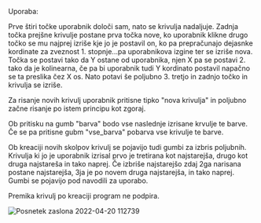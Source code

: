 Uporaba:

Prve štiri točke uporabnik določi sam, nato se krivulja nadaljuje. Zadnja točka prejšne krivulje postane prva točka nove, 
ko uporabnik klikne drugo točko se mu najprej izriše kje jo je postavil on, ko pa prepračunajo dejasnke kordinate za zveznost 1. 
stopnje...pa uporabnikova izgine ter se izriše nova. Točka se postavi tako da Y ostane od uporabnika, njen X pa se postavi 2. 
tako da je kolinearna, če pa bi uporabnik tudi Y kordinato postavil napačno se ta preslika čez X os. Nato potavi še poljubno 3. 
tretjo in zadnjo točko in krivulja se izriše.

Za risanje novih krivulj uporabnik pritisne tipko "nova krivulja" in poljubno začne risanje po istem principu kot zgoraj.

Ob pritisku na gumb "barva" bodo vse naslednje izrisane krvulje te barve. Če se pa pritisne gubm "vse_barva" pobarva vse krivulje te barve.

Ob kreaciji novih skolpov krivulj se pojavijo tudi gumbi za izbris poljubnih. Krivulja ki jo je uporabnik izrisal prvo je tretirana kot najstarejša,
drugo kot druga najstareša in tako naprej. Če izbriše najstarejšo zdaj 2ga narisana postane najstarejša, 3ja je po novem druga najstarejša, in tako naprej.
Gumbi se pojavijo pod navodili za uporabo.

Premika krivulj po kreaciji program ne podpira.

![Posnetek zaslona 2022-04-20 112739](https://user-images.githubusercontent.com/37377101/164197543-489995ad-406d-40b4-8bdd-c8ff661502c7.png)
